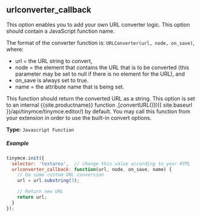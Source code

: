 ## urlconverter_callback

This option enables you to add your own URL converter logic. This option should contain a JavaScript function name.

The format of the converter function is: `URLConverter(url, node, on_save)`, where:

* url = the URL string to convert,
* node = the element that contains the URL that is to be converted (this parameter may be set to null if there is no element for the URL), and
* on_save is always set to true.
* name = the attribute name that is being set.

This function should return the converted URL as a string. This option is set to an internal {{site.productname}} function <editor>.[convertURL()]({{ site.baseurl }}/api/tinymce/tinymce.editor/) by default. You may call this function from your extension in order to use the built-in convert options.

**Type:** `Javascript Function`

##### Example

```js
tinymce.init({
  selector: 'textarea',  // change this value according to your HTML
  urlconverter_callback: function(url, node, on_save, name) {
    // Do some custom URL conversion
    url = url.substring(3);

    // Return new URL
    return url;
  }
});
```
